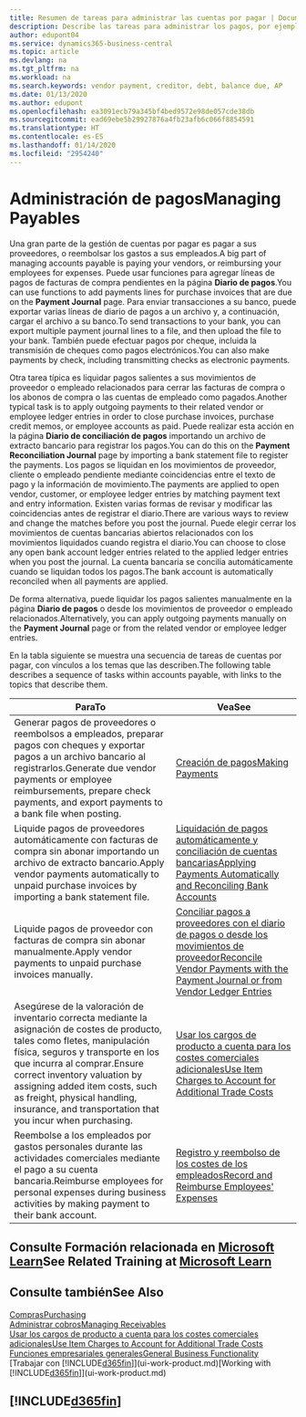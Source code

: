 ```yaml
---
title: Resumen de tareas para administrar las cuentas por pagar | Documentos de Microsoft
description: Describe las tareas para administrar los pagos, por ejemplo, los pagos a acreedores o la liquidación de pagos salientes en movimientos para cerrar facturas o abonos.
author: edupont04
ms.service: dynamics365-business-central
ms.topic: article
ms.devlang: na
ms.tgt_pltfrm: na
ms.workload: na
ms.search.keywords: vendor payment, creditor, debt, balance due, AP
ms.date: 01/13/2020
ms.author: edupont
ms.openlocfilehash: ea3091ecb79a345bf4bed9572e98de057cde38db
ms.sourcegitcommit: ead69ebe5b29927876a4fb23afb6c066f8854591
ms.translationtype: HT
ms.contentlocale: es-ES
ms.lasthandoff: 01/14/2020
ms.locfileid: "2954240"
---
```

# <a name="managing-payables"></a><span data-ttu-id="ba883-103">Administración de pagos</span><span class="sxs-lookup"><span data-stu-id="ba883-103">Managing Payables</span></span>

<span data-ttu-id="ba883-104">Una gran parte de la gestión de cuentas por pagar es pagar a sus proveedores, o reembolsar los gastos a sus empleados.</span><span class="sxs-lookup"><span data-stu-id="ba883-104">A big part of managing accounts payable is paying your vendors, or reimbursing your employees for expenses.</span></span> <span data-ttu-id="ba883-105">Puede usar funciones para agregar líneas de pagos de facturas de compra pendientes en la página **Diario de pagos**.</span><span class="sxs-lookup"><span data-stu-id="ba883-105">You can use functions to add payments lines for purchase invoices that are due on the **Payment Journal** page.</span></span> <span data-ttu-id="ba883-106">Para enviar transacciones a su banco, puede exportar varias líneas de diario de pagos a un archivo y, a continuación, cargar el archivo a su banco.</span><span class="sxs-lookup"><span data-stu-id="ba883-106">To send transactions to your bank, you can export multiple payment journal lines to a file, and then upload the file to your bank.</span></span> <span data-ttu-id="ba883-107">También puede efectuar pagos por cheque, incluida la transmisión de cheques como pagos electrónicos.</span><span class="sxs-lookup"><span data-stu-id="ba883-107">You can also make payments by check, including transmitting checks as electronic payments.</span></span>

<span data-ttu-id="ba883-108">Otra tarea típica es liquidar pagos salientes a sus movimientos de proveedor o empleado relacionados para cerrar las facturas de compra o los abonos de compra o las cuentas de empleado como pagados.</span><span class="sxs-lookup"><span data-stu-id="ba883-108">Another typical task is to apply outgoing payments to their related vendor or employee ledger entries in order to close purchase invoices, purchase credit memos, or employee accounts as paid.</span></span> <span data-ttu-id="ba883-109">Puede realizar esta acción en la página **Diario de conciliación de pagos** importando un archivo de extracto bancario para registrar los pagos.</span><span class="sxs-lookup"><span data-stu-id="ba883-109">You can do this on the **Payment Reconciliation Journal** page by importing a bank statement file to register the payments.</span></span> <span data-ttu-id="ba883-110">Los pagos se liquidan en los movimientos de proveedor, cliente o empleado pendiente mediante coincidencias entre el texto de pago y la información de movimiento.</span><span class="sxs-lookup"><span data-stu-id="ba883-110">The payments are applied to open vendor, customer, or employee ledger entries by matching payment text and entry information.</span></span> <span data-ttu-id="ba883-111">Existen varias formas de revisar y modificar las coincidencias antes de registrar el diario.</span><span class="sxs-lookup"><span data-stu-id="ba883-111">There are various ways to review and change the matches before you post the journal.</span></span> <span data-ttu-id="ba883-112">Puede elegir cerrar los movimientos de cuentas bancarias abiertos relacionados con los movimientos liquidados cuando registra el diario.</span><span class="sxs-lookup"><span data-stu-id="ba883-112">You can choose to close any open bank account ledger entries related to the applied ledger entries when you post the journal.</span></span> <span data-ttu-id="ba883-113">La cuenta bancaria se concilia automáticamente cuando se liquidan todos los pagos.</span><span class="sxs-lookup"><span data-stu-id="ba883-113">The bank account is automatically reconciled when all payments are applied.</span></span>

<span data-ttu-id="ba883-114">De forma alternativa, puede liquidar los pagos salientes manualmente en la página **Diario de pagos** o desde los movimientos de proveedor o empleado relacionados.</span><span class="sxs-lookup"><span data-stu-id="ba883-114">Alternatively, you can apply outgoing payments manually on the **Payment Journal** page or from the related vendor or employee ledger entries.</span></span>

<span data-ttu-id="ba883-115">En la tabla siguiente se muestra una secuencia de tareas de cuentas por pagar, con vínculos a los temas que las describen.</span><span class="sxs-lookup"><span data-stu-id="ba883-115">The following table describes a sequence of tasks within accounts payable, with links to the topics that describe them.</span></span>

| <span data-ttu-id="ba883-116">Para</span><span class="sxs-lookup"><span data-stu-id="ba883-116">To</span></span> | <span data-ttu-id="ba883-117">Vea</span><span class="sxs-lookup"><span data-stu-id="ba883-117">See</span></span> |
| --- | --- |
| <span data-ttu-id="ba883-118">Generar pagos de proveedores o reembolsos a empleados, preparar pagos con cheques y exportar pagos a un archivo bancario al registrarlos.</span><span class="sxs-lookup"><span data-stu-id="ba883-118">Generate due vendor payments or employee reimbursements, prepare check payments, and export payments to a bank file when posting.</span></span> |[<span data-ttu-id="ba883-119">Creación de pagos</span><span class="sxs-lookup"><span data-stu-id="ba883-119">Making Payments</span></span>](payables-make-payments.md) |
| <span data-ttu-id="ba883-120">Liquide pagos de proveedores automáticamente con facturas de compra sin abonar importando un archivo de extracto bancario.</span><span class="sxs-lookup"><span data-stu-id="ba883-120">Apply vendor payments automatically to unpaid purchase invoices by importing a bank statement file.</span></span> |[<span data-ttu-id="ba883-121">Liquidación de pagos automáticamente y conciliación de cuentas bancarias</span><span class="sxs-lookup"><span data-stu-id="ba883-121">Applying Payments Automatically and Reconciling Bank Accounts</span></span>](receivables-apply-payments-auto-reconcile-bank-accounts.md) |
| <span data-ttu-id="ba883-122">Liquide pagos de proveedor con facturas de compra sin abonar manualmente.</span><span class="sxs-lookup"><span data-stu-id="ba883-122">Apply vendor payments to unpaid purchase invoices manually.</span></span> |[<span data-ttu-id="ba883-123">Conciliar pagos a proveedores con el diario de pagos o desde los movimientos de proveedor</span><span class="sxs-lookup"><span data-stu-id="ba883-123">Reconcile Vendor Payments with the Payment Journal or from Vendor Ledger Entries</span></span>](payables-how-apply-purchase-transactions-manually.md) |
|<span data-ttu-id="ba883-124">Asegúrese de la valoración de inventario correcta mediante la asignación de costes de producto, tales como fletes, manipulación física, seguros y transporte en los que incurra al comprar.</span><span class="sxs-lookup"><span data-stu-id="ba883-124">Ensure correct inventory valuation by assigning added item costs, such as freight, physical handling, insurance, and transportation that you incur when purchasing.</span></span>|[<span data-ttu-id="ba883-125">Usar los cargos de producto a cuenta para los costes comerciales adicionales</span><span class="sxs-lookup"><span data-stu-id="ba883-125">Use Item Charges to Account for Additional Trade Costs</span></span>](payables-how-assign-item-charges.md)|
|<span data-ttu-id="ba883-126">Reembolse a los empleados por gastos personales durante las actividades comerciales mediante el pago a su cuenta bancaria.</span><span class="sxs-lookup"><span data-stu-id="ba883-126">Reimburse employees for personal expenses during business activities by making payment to their bank account.</span></span>|[<span data-ttu-id="ba883-127">Registro y reembolso de los costes de los empleados</span><span class="sxs-lookup"><span data-stu-id="ba883-127">Record and Reimburse Employees' Expenses</span></span>](finance-how-record-reimburse-employee-expenses.md)|

## <a name="see-related-training-at-microsoft-learnlearnpathsprocess-customer-vendor-payments-dynamics-365-business-central"></a><span data-ttu-id="ba883-128">Consulte Formación relacionada en [Microsoft Learn](/learn/paths/process-customer-vendor-payments-dynamics-365-business-central/)</span><span class="sxs-lookup"><span data-stu-id="ba883-128">See Related Training at [Microsoft Learn](/learn/paths/process-customer-vendor-payments-dynamics-365-business-central/)</span></span>

## <a name="see-also"></a><span data-ttu-id="ba883-129">Consulte también</span><span class="sxs-lookup"><span data-stu-id="ba883-129">See Also</span></span>
[<span data-ttu-id="ba883-130">Compras</span><span class="sxs-lookup"><span data-stu-id="ba883-130">Purchasing</span></span>](purchasing-manage-purchasing.md)  
[<span data-ttu-id="ba883-131">Administrar cobros</span><span class="sxs-lookup"><span data-stu-id="ba883-131">Managing Receivables</span></span>](receivables-manage-receivables.md)  
[<span data-ttu-id="ba883-132">Usar los cargos de producto a cuenta para los costes comerciales adicionales</span><span class="sxs-lookup"><span data-stu-id="ba883-132">Use Item Charges to Account for Additional Trade Costs</span></span>](payables-how-assign-item-charges.md)  
[<span data-ttu-id="ba883-133">Funciones empresariales generales</span><span class="sxs-lookup"><span data-stu-id="ba883-133">General Business Functionality</span></span>](ui-across-business-areas.md)  
<span data-ttu-id="ba883-134">[Trabajar con [!INCLUDE[d365fin](includes/d365fin_md.md)]](ui-work-product.md)</span><span class="sxs-lookup"><span data-stu-id="ba883-134">[Working with [!INCLUDE[d365fin](includes/d365fin_md.md)]](ui-work-product.md)</span></span>

## [!INCLUDE[d365fin](includes/free_trial_md.md)]  
